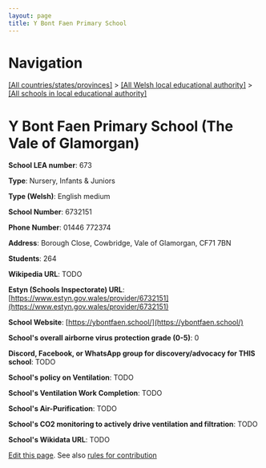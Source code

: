 ```yaml
---
layout: page
title: Y Bont Faen Primary School
---
```

# Navigation

[[All countries/states/provinces]](../../..) > [[All Welsh local educational authority]](../..) > [[All schools in local educational authority]](..)

# Y Bont Faen Primary School (The Vale of Glamorgan)

**School LEA number**: 673

**Type**: Nursery, Infants & Juniors

**Type (Welsh)**: English medium

**School Number**: 6732151

**Phone Number**: 01446 772374

**Address**: Borough Close, Cowbridge, Vale of Glamorgan, CF71 7BN

**Students**: 264

**Wikipedia URL**: TODO

**Estyn (Schools Inspectorate) URL**: [https://www.estyn.gov.wales/provider/6732151](https://www.estyn.gov.wales/provider/6732151)

**School Website**: [https://ybontfaen.school/](https://ybontfaen.school/)

**School's overall airborne virus protection grade (0-5)**: 0

**Discord, Facebook, or WhatsApp group for discovery/advocacy for THIS school**: TODO

**School's policy on Ventilation**: TODO

**School's Ventilation Work Completion**: TODO

**School's Air-Purification**: TODO

**School's CO2 monitoring to actively drive ventilation and filtration**: TODO

**School's Wikidata URL**: TODO




[Edit this page](https://github.com/ventilate-schools/Wales/edit/prif/./The_Vale_of_Glamorgan/Y_Bont_Faen_Primary_School.md). See also [rules for contribution](../../../contribution-rules/)